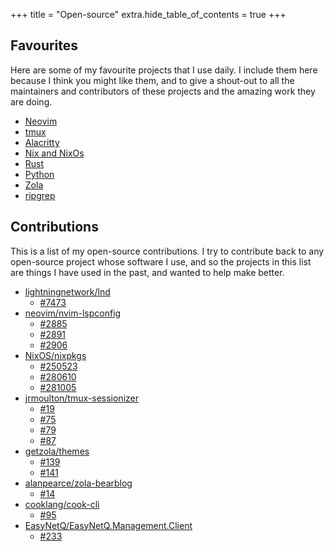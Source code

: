 +++
title = "Open-source"
extra.hide_table_of_contents = true
+++

## Favourites

Here are some of my favourite projects that I use daily. I include them here because I think you might like them, and to give a shout-out to all the maintainers and contributors of these projects and the amazing work they are doing.

- [Neovim](https://neovim.io/)
- [tmux](https://github.com/tmux/tmux/wiki)
- [Alacritty](https://alacritty.org/)
- [Nix and NixOs](https://nixos.org/)
- [Rust](https://www.rust-lang.org/)
- [Python](https://www.python.org/)
- [Zola](https://getzola.org)
- [ripgrep](https://github.com/BurntSushi/ripgrep)

## Contributions

This is a list of my open-source contributions. I try to contribute back to any open-source project whose software I use, and so the projects in this list are things I have used in the past, and wanted to help make better.

- [lightningnetwork/lnd](https://github.com/lightningnetwork/lnd)
  - [#7473](https://github.com/lightningnetwork/lnd/pull/7473)
- [neovim/nvim-lspconfig](https://github.com/neovim/nvim-lspconfig)
  - [#2885](https://github.com/neovim/nvim-lspconfig/pull/2885)
  - [#2891](https://github.com/neovim/nvim-lspconfig/pull/2891)
  - [#2906](https://github.com/neovim/nvim-lspconfig/pull/2906)
- [NixOS/nixpkgs](https://github.com/NixOS/nixpkgs)
  - [#250523](https://github.com/NixOS/nixpkgs/pull/250523)
  - [#280610](https://github.com/NixOS/nixpkgs/pull/280610)
  - [#281005](https://github.com/NixOS/nixpkgs/pull/281005)
- [jrmoulton/tmux-sessionizer](https://github.com/jrmoulton/tmux-sessionizer)
  - [#19](https://github.com/jrmoulton/tmux-sessionizer/pull/19)
  - [#75](https://github.com/jrmoulton/tmux-sessionizer/pull/75)
  - [#79](https://github.com/jrmoulton/tmux-sessionizer/pull/79)
  - [#87](https://github.com/jrmoulton/tmux-sessionizer/pull/87)
- [getzola/themes](https://github.com/getzola/themes)
  - [#139](https://github.com/getzola/themes/pull/139)
  - [#141](https://github.com/getzola/themes/pull/141)
- [alanpearce/zola-bearblog](https://codeberg.org/alanpearce/zola-bearblog)
  - [#14](https://codeberg.org/alanpearce/zola-bearblog/pulls/14)
- [cooklang/cook-cli](https://github.com/cooklang/cookcli)
  - [#95](https://github.com/cooklang/cookcli/pull/95)
- [EasyNetQ/EasyNetQ.Management.Client](https://github.com/EasyNetQ/EasyNetQ.Management.Client)
  - [#233](https://github.com/EasyNetQ/EasyNetQ.Management.Client/pull/233)
